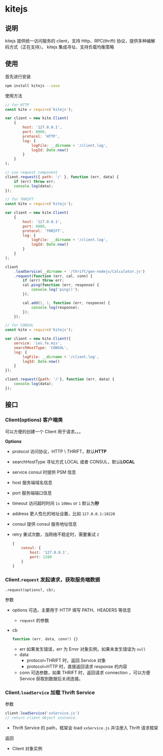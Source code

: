 # kitejs

## 说明

kitejs 提供统一访问服务的 client，支持 Http、RPC(thrift) 协议，提供多种编解码方式（正在支持）。
kitejs 集成寻址、支持负载均衡策略

## 使用

首先进行安装

```bash
npm install kitejs --save
```

使用方法

```js
// for HTTP
const kite = require('kitejs');

var client = new kite.Client(
    {
        host: '127.0.0.1',
        port: 8080,
        protocol: 'HTTP',
        log: {
            logFile: __dirname + '/client.log',
            logId: Date.now()
        }
    }
);

// use request component
client.request({ path: '/' }, function (err, data) {
    if (err) throw err;
    console.log(data);   
});

```

```js
// for THRIFT
const kite = require('kitejs');

var client = new kite.Client(
    {
        host: '127.0.0.1',
        port: 8080,
        protocol: 'THRIFT',
        log: {
            logFile: __dirname + '/client.log',
            logId: Date.now()
        }
    }
);

client
    .loadService(__dirname + '/thrift/gen-nodejs/Calculator.js')
    .request(function (err, cal, conn) {
        if (err) throw err;
        cal.ping(function (err, response) {
            console.log('ping()');
        });

        cal.add(1, 1, function (err, response) {
            console.log(response);
        });
    });

```

```js
// for CONSUL
const kite = require('kitejs');

var client = new kite.Client({
    service: 'ies.fe.mis',
    searchHostType: 'CONSUL',
    log: {
        logFile: __dirname + '/client.log',
        logId: Date.now()
    }
});

client.request({path: '/'}, function (err, data) {
    console.log(data);
});
```

## 接口

### Client(options) 客户端类

可以方便的创建一个 Client 用于请求。。。

**Options**

- protocol 访问协议，HTTP \ THRIFT，默认**HTTP**
- searchHostType 寻址方式 LOCAL 或者 CONSUL，默认**LOCAL**
- service consul 时提供 PSM 信息
- host 服务端域名信息
- port 服务端端口信息
- timeout 访问超时时间 `1s` `100ms` or `1` 默认为**秒**
- address 更人性化的地址设置，比如 `127.0.0.1:10220`
- consul 提供 consul 服务地址信息
- retry 重试次数，当网络不稳定时，需要重试 `2`

    ```js
    {
        consul: {
            host: '127.0.0.1',
            port: 2280
        }
    }
    ```

### Client.`request` 发起请求，获取服务端数据

```
.request(options?, cb);
```

参数

- options 可选，主要用于 HTTP 填写 PATH、HEADERS 等信息
    - `request` 的参数 
- cb

    ```js
    function (err, data, conn?) {}
    ```

    - err 如果发生错误，err 为 Error 对象实例，如果未发生错误为 `null`
    - data
        - protocol=THRIFT 时，返回 Service 对象
        - protocol=HTTP 时，直接返回请求 response 的内容
    - conn 可选参数，如果 THRIFT 时，返回请求 connection ，可以方便 Service 获取到数据后关闭连接。


### Client.`loadService` 加载 Thrift Service

参数

```js
client.loadService('xxService.js')
// return client Object instance.
```
- Thrift Service 的 path，框架会 load `xxService.js` 并注册入 Thrift 请求框架

返回

- Client 对象实例
